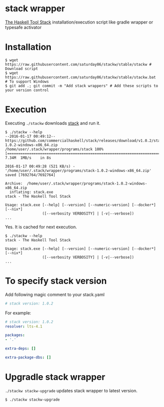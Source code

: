 # stack wrapper

[The Haskell Tool Stack](https://github.com/commercialhaskell/stack) installation/execution script like gradle wrapper or typesafe activator

# Installation

```shell
$ wget https://raw.githubusercontent.com/saturday06/stackw/stable/stackw # Download script
$ wget https://raw.githubusercontent.com/saturday06/stackw/stable/stackw.bat # To support Windows
$ git add .; git commit -m "Add stack wrappers" # Add these scripts to your version control
```

# Execution

Executing `./stackw` downloads [stack](https://github.com/commercialhaskell/stack) and run it.

```shell
$ ./stackw --help
--2016-01-17 00:49:12--  https://github.com/commercialhaskell/stack/releases/download/v1.0.2/stack-1.0.2-windows-x86_64.zip
/home/user/.stack/wrapper/programs/stack 100%[===================================================================================================>]   7.34M  1MB/s    in 8s

2016-01-17 00:49:28 (521 KB/s) - '/home/user/.stack/wrapper/programs/stack-1.0.2-windows-x86_64.zip' saved [7692764/7692764]

Archive:  /home/user/.stack/wrapper/programs/stack-1.0.2-windows-x86_64.zip
  inflating: stack.exe
stack - The Haskell Tool Stack

Usage: stack.exe [--help] [--version] [--numeric-version] [--docker*] [--nix*]
                 ([--verbosity VERBOSITY] | [-v|--verbose])
...
```

Yes. It is cached for next execution.

```shell
$ ./stackw --help
stack - The Haskell Tool Stack

Usage: stack.exe [--help] [--version] [--numeric-version] [--docker*] [--nix*]
                 ([--verbosity VERBOSITY] | [-v|--verbose])
...
```

# To specify stack version

Add following magic comment to your stack.yaml

```yaml
# stack version: 1.0.2
```

For example:

```yaml
# stack version: 1.0.2
resolver: lts-4.1

packages:
- '.'

extra-deps: []

extra-package-dbs: []
```

# Upgradle stack wrapper

`./stackw stackw-upgrade` updates stack wrapper to latest version.

```
$ ./stackw stackw-upgrade
```
